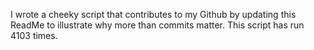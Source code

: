 I wrote a cheeky script that contributes to my Github by updating this ReadMe to illustrate why more than commits matter. This script has run 4103 times.